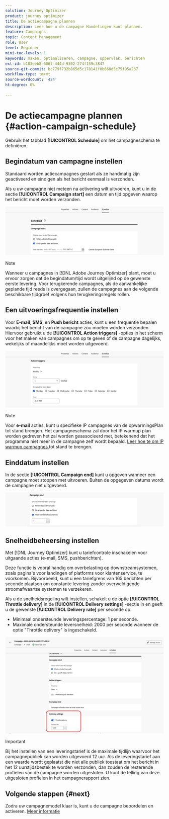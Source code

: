 ```yaml
---
solution: Journey Optimizer
product: journey optimizer
title: De actiecampagne plannen
description: Leer hoe u de campagne Handelingen kunt plannen.
feature: Campaigns
topic: Content Management
role: User
level: Beginner
mini-toc-levels: 1
keywords: maken, optimaliseren, campagne, oppervlak, berichten
exl-id: b183eeb8-606f-444d-9302-274f159c3847
source-git-commit: bc779f732b865d5c178141f0b660d5c75f95a237
workflow-type: tm+mt
source-wordcount: '424'
ht-degree: 0%

---
```


# De actiecampagne plannen {#action-campaign-schedule}

Gebruik het tabblad **[!UICONTROL Schedule]** om het campagneschema te definiëren.

## Begindatum van campagne instellen

Standaard worden actiecampagnes gestart als ze handmatig zijn geactiveerd en eindigen als het bericht eenmaal is verzonden.

Als u uw campagne niet meteen na activering wilt uitvoeren, kunt u in de sectie **[!UICONTROL Campaign start]** een datum en tijd opgeven waarop het bericht moet worden verzonden.

![](assets/campaign-start.png)

>[!NOTE]
>
>Wanneer u campagnes in [!DNL Adobe Journey Optimizer] plant, moet u ervoor zorgen dat de begindatum/tijd wordt uitgelijnd op de gewenste eerste levering. Voor terugkerende campagnes, als de aanvankelijke geplande tijd reeds is overgegaan, zullen de campagnes aan de volgende beschikbare tijdgroef volgens hun terugkeringsregels rollen.

## Een uitvoeringsfrequentie instellen

Voor **E-mail**, **SMS**, en **Push bericht** acties, kunt u een frequentie bepalen waarbij het bericht van de campagne zou moeten worden verzonden. Hiervoor gebruikt u de **[!UICONTROL Action triggers]** -opties in het scherm voor het maken van campagnes om op te geven of de campagne dagelijks, wekelijks of maandelijks moet worden uitgevoerd.

![](assets/campaign-frequency.png)

>[!NOTE]
>
>Voor **e-mail** acties, kunt u specifieke IP campagnes van de opwarmingsPlan tot stand brengen. Het campagneschema zal door het IP warmup plan worden gedreven het zal worden geassocieerd met, betekenend dat het programma niet meer in de campagne zelf wordt bepaald. [ Leer hoe te om IP warmup campagnes ](../configuration/ip-warmup-campaign.md) tot stand te brengen.

## Einddatum instellen

In de sectie **[!UICONTROL Campaign end]** kunt u opgeven wanneer een campagne moet stoppen met uitvoeren. Buiten de opgegeven datums wordt de campagne niet uitgevoerd.

![](assets/campaign-end.png)

## Snelheidbeheersing instellen

Met [!DNL Journey Optimizer] kunt u tariefcontrole inschakelen voor uitgaande acties (e-mail, SMS, pushberichten).

Deze functie is vooral handig om overbelasting op downstreamsystemen, zoals pagina&#39;s voor landingen of platforms voor klantenservice, te voorkomen. Bijvoorbeeld, kunt u een tariefgrens van 165 berichten per seconde plaatsen om constante levering zonder overweldigende stroomafwaartse systemen te verzekeren.

Als u de snelheidsregeling wilt instellen, schakelt u de optie **[!UICONTROL Throttle delivery]** in de **[!UICONTROL Delivery settings]** -sectie in en geeft u de gewenste **[!UICONTROL Delivery rate]** per seconde op.

* Minimaal ondersteunde leveringspercentage: 1 per seconde.
* Maximale ondersteunde leversnelheid: 2000 per seconde wanneer de optie &quot;Throttle delivery&quot; is ingeschakeld.

![](assets/throttling-rate-control.png)

>[!IMPORTANT]
>
>Bij het instellen van een leveringstarief is de maximale tijdlijn waarvoor het campagnepubliek kan worden uitgevoerd 12 uur. Als de leveringstarief aan een waarde wordt geplaatst die niet alle publiek toestaat om het bericht in het 12 uurstijdsbestek te worden verzonden, dan zouden de resterende profielen van de campagne worden uitgesloten. U kunt de telling van deze uitgesloten profielen in het campagnerapport zien.

## Volgende stappen {#next}

Zodra uw campagnemodel klaar is, kunt u de campagne beoordelen en activeren. [Meer informatie](review-activate-campaign.md)
